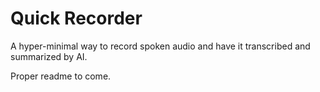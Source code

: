# Quick Recorder

A hyper-minimal way to record spoken audio and have it transcribed and summarized by AI.

Proper readme to come.
